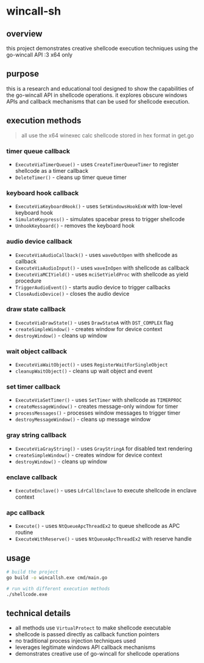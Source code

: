 # wincall-sh

## overview

this project demonstrates creative shellcode execution techniques using the go-wincall API :3 x64 only

## purpose

this is a research and educational tool designed to show the capabilities of the go-wincall API in shellcode operations. it explores obscure windows APIs and callback mechanisms that can be used for shellcode execution.

## execution methods
>all use the x64 winexec calc shellcode stored in hex format in get.go
### timer queue callback
- `ExecuteViaTimerQueue()` - uses `CreateTimerQueueTimer` to register shellcode as a timer callback
- `DeleteTimer()` - cleans up timer queue timer

### keyboard hook callback  
- `ExecuteViaKeyboardHook()` - uses `SetWindowsHookExW` with low-level keyboard hook
- `SimulateKeypress()` - simulates spacebar press to trigger shellcode
- `UnhookKeyboard()` - removes the keyboard hook

### audio device callback
- `ExecuteViaAudioCallback()` - uses `waveOutOpen` with shellcode as callback
- `ExecuteViaAudioInput()` - uses `waveInOpen` with shellcode as callback  
- `ExecuteViaMCIYield()` - uses `mciSetYieldProc` with shellcode as yield procedure
- `TriggerAudioEvent()` - starts audio device to trigger callbacks
- `CloseAudioDevice()` - closes the audio device

### draw state callback
- `ExecuteViaDrawState()` - uses `DrawStateA` with `DST_COMPLEX` flag
- `createSimpleWindow()` - creates window for device context
- `destroyWindow()` - cleans up window

### wait object callback
- `ExecuteViaWaitObject()` - uses `RegisterWaitForSingleObject` 
- `cleanupWaitObject()` - cleans up wait object and event

### set timer callback
- `ExecuteViaSetTimer()` - uses `SetTimer` with shellcode as `TIMERPROC`
- `createMessageWindow()` - creates message-only window for timer
- `processMessages()` - processes window messages to trigger timer
- `destroyMessageWindow()` - cleans up message window

### gray string callback
- `ExecuteViaGrayString()` - uses `GrayStringA` for disabled text rendering
- `createSimpleWindow()` - creates window for device context
- `destroyWindow()` - cleans up window

### enclave callback
- `ExecuteEnclave()` - uses `LdrCallEnclave` to execute shellcode in enclave context

### apc callback
- `Execute()` - uses `NtQueueApcThreadEx2` to queue shellcode as APC routine
- `ExecuteWithReserve()` - uses `NtQueueApcThreadEx2` with reserve handle


## usage

```bash
# build the project
go build -o wincallsh.exe cmd/main.go

# run with different execution methods
./shellcode.exe
```

## technical details

- all methods use `VirtualProtect` to make shellcode executable
- shellcode is passed directly as callback function pointers
- no traditional process injection techniques used
- leverages legitimate windows API callback mechanisms
- demonstrates creative use of go-wincall for shellcode operations

